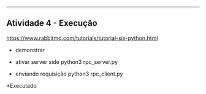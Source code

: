----------------------------------------------------------
Atividade 4 - Execução
----------------------------------------------------------
https://www.rabbitmq.com/tutorials/tutorial-six-python.html

* demonstrar
- ativar server side
python3 rpc_server.py

- enviando requisição
python3 rpc_client.py

*Executado